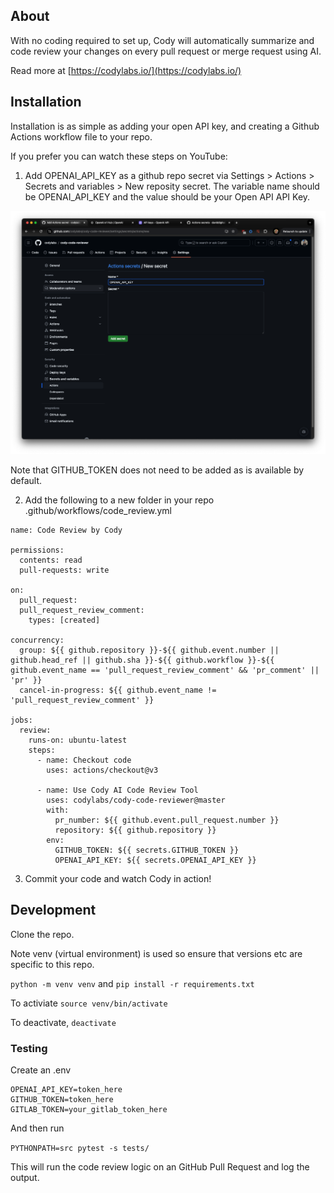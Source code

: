 ## About

With no coding required to set up, Cody will automatically summarize and code review your changes on every pull request or merge request using AI.

Read more at [https://codylabs.io/](https://codylabs.io/)

## Installation

Installation is as simple as adding your open API key, and creating a Github Actions workflow file to your repo.

If you prefer you can watch these steps on YouTube:

1. Add OPENAI_API_KEY as a github repo secret via Settings > Actions > Secrets and variables > New reposity secret. The variable name should be OPENAI_API_KEY and the value should be your Open API API Key.

![alt text](add_a_secret_image.png)

Note that GITHUB_TOKEN does not need to be added as is available by default.

2. Add the following to a new folder in your repo .github/workflows/code_review.yml

```
name: Code Review by Cody

permissions:
  contents: read
  pull-requests: write

on:
  pull_request:
  pull_request_review_comment:
    types: [created]

concurrency:
  group: ${{ github.repository }}-${{ github.event.number || github.head_ref || github.sha }}-${{ github.workflow }}-${{ github.event_name == 'pull_request_review_comment' && 'pr_comment' || 'pr' }}
  cancel-in-progress: ${{ github.event_name != 'pull_request_review_comment' }}

jobs:
  review:
    runs-on: ubuntu-latest
    steps:
      - name: Checkout code
        uses: actions/checkout@v3

      - name: Use Cody AI Code Review Tool
        uses: codylabs/cody-code-reviewer@master
        with:
          pr_number: ${{ github.event.pull_request.number }}
          repository: ${{ github.repository }}
        env:
          GITHUB_TOKEN: ${{ secrets.GITHUB_TOKEN }}
          OPENAI_API_KEY: ${{ secrets.OPENAI_API_KEY }}
```

3. Commit your code and watch Cody in action!

## Development

Clone the repo.

Note venv (virtual environment) is used so ensure that versions etc are specific to this repo.

`python -m venv venv` and
`pip install -r requirements.txt`

To activiate
`source venv/bin/activate`

To deactivate, `deactivate`

### Testing

Create an .env

```
OPENAI_API_KEY=token_here
GITHUB_TOKEN=token_here
GITLAB_TOKEN=your_gitlab_token_here
```

And then run

`PYTHONPATH=src pytest -s tests/`

This will run the code review logic on an GitHub Pull Request and log the output.
